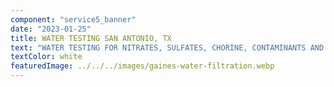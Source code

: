 ```yaml
---
component: "service5_banner"
date: "2023-01-25"
title: WATER TESTING SAN ANTONIO, TX
text: "WATER TESTING FOR NITRATES, SULFATES, CHORINE, CONTAMINANTS AND HEAVY METALS IN SAN ANTONIO. FREE WATER TESTING SAN ANTONIO FOR RESIDENTIAL OR WELL WATER TESTS. LAB WATER TESTING ALSO AVAILABLE."
textColor: white
featuredImage: ../../../images/gaines-water-filtration.webp
---
```

